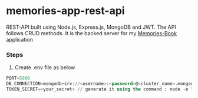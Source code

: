 # memories-app-rest-api

REST-API built using Node.js, Express.js, MongoDB and JWT. The API follows CRUD methods. It is the backed server for my <a href="https://github.com/phanison898/memories-book">Memories-Book</a> application

### Steps

1. Create .env file as below

```sql
PORT=5000
DB_CONNECTION=mongodb+srv://<username>:<password>@<cluster_name>.mongodb.net/
TOKEN_SECRET=<your_secret> // generate it using the command : node -e "console.log(require('crypto').randomBytes(64).toString('hex'));"

```
